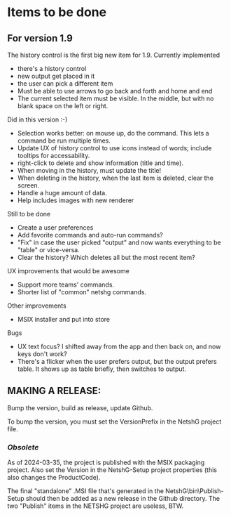 ﻿# Items to be done

## For version 1.9

The history control is the first big new item for 1.9. Currently implemented
- there's a history control
- new output get placed in it
- the user can pick a different item 
- Must be able to use arrows to go back and forth and home and end
- The current selected item must be visible. In the middle, but with no blank space on the left or right.

Did in this version :-)
- Selection works better: on mouse up, do the command. This lets a command be run multiple times.
- Update UX of history control to use icons instead of words; include tooltips for accessability.
- right-click to delete and show information (title and time).
- When moving in the history, must update the title! 
- When deleting in the history, when the last item is deleted, clear the screen.
- Handle a huge amount of data.
- Help includes images with new renderer

Still to be done
- Create a user preferences
- Add favorite commands and auto-run commands?
- "Fix" in case the user picked "output" and now wants everything to be "table" or vice-versa.
- Clear the history? Which deletes all but the most recent item?

UX improvements that would be awesome
- Support more teams' commands.
- Shorter list of "common" netshg commands.

Other improvements
- MSIX installer and put into store

Bugs
- UX text focus? I shifted away from the app and then back on, and now keys don't work?
- There's a flicker when the user prefers output, but the output prefers table. It shows up as table briefly, then switches to output.

## MAKING A RELEASE: 
Bump the version, build as release, update Github. 

To bump the version, you must set the VersionPrefix in the NetshG project file.

### *Obsolete*
As of 2024-03-35, the project is published with the MSIX packaging project.
Also set the Version in the NetshG-Setup project properties (this also changes the ProductCode). 

The final "standalone" .MSI file that's generated in the NetshG\bin\Publish-Setup should then be added as a new release in the Github directory. The two "Publish" items in the NETSHG project are useless, BTW.
